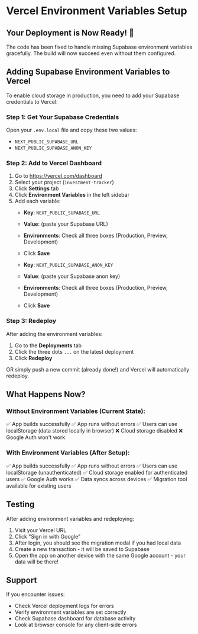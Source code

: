 # Vercel Environment Variables Setup

## Your Deployment is Now Ready! 🚀

The code has been fixed to handle missing Supabase environment variables gracefully. The build will now succeed even without them configured.

## Adding Supabase Environment Variables to Vercel

To enable cloud storage in production, you need to add your Supabase credentials to Vercel:

### Step 1: Get Your Supabase Credentials

Open your `.env.local` file and copy these two values:
- `NEXT_PUBLIC_SUPABASE_URL`
- `NEXT_PUBLIC_SUPABASE_ANON_KEY`

### Step 2: Add to Vercel Dashboard

1. Go to https://vercel.com/dashboard
2. Select your project (`investment-tracker`)
3. Click **Settings** tab
4. Click **Environment Variables** in the left sidebar
5. Add each variable:
   - **Key**: `NEXT_PUBLIC_SUPABASE_URL`
   - **Value**: (paste your Supabase URL)
   - **Environments**: Check all three boxes (Production, Preview, Development)
   - Click **Save**
   
   - **Key**: `NEXT_PUBLIC_SUPABASE_ANON_KEY`
   - **Value**: (paste your Supabase anon key)
   - **Environments**: Check all three boxes (Production, Preview, Development)
   - Click **Save**

### Step 3: Redeploy

After adding the environment variables:
1. Go to the **Deployments** tab
2. Click the three dots `...` on the latest deployment
3. Click **Redeploy**

OR simply push a new commit (already done!) and Vercel will automatically redeploy.

## What Happens Now?

### Without Environment Variables (Current State):
✅ App builds successfully
✅ App runs without errors
✅ Users can use localStorage (data stored locally in browser)
❌ Cloud storage disabled
❌ Google Auth won't work

### With Environment Variables (After Setup):
✅ App builds successfully
✅ App runs without errors
✅ Users can use localStorage (unauthenticated)
✅ Cloud storage enabled for authenticated users
✅ Google Auth works
✅ Data syncs across devices
✅ Migration tool available for existing users

## Testing

After adding environment variables and redeploying:
1. Visit your Vercel URL
2. Click "Sign in with Google"
3. After login, you should see the migration modal if you had local data
4. Create a new transaction - it will be saved to Supabase
5. Open the app on another device with the same Google account - your data will be there!

## Support

If you encounter issues:
- Check Vercel deployment logs for errors
- Verify environment variables are set correctly
- Check Supabase dashboard for database activity
- Look at browser console for any client-side errors
